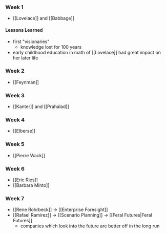 ### Week 1
- [[Lovelace]] and [[Babbage]]
#### Lessons Learned
- first "visionaries"
	- knowledge lost for 100 years
- early childhood education in math of [[Lovelace]] had great impact on her later life
### Week 2
- [[Feynman]]
### Week 3
- [[Kanter]] and [[Prahalad]]
### Week 4
- [[Elberse]]
### Week 5
- [[Pierre Wack]]
### Week 6
- [[Eric Ries]]
- [[Barbara Minto]]
### Week 7
- [[Rene Rohrbeck]] -> [[Enterprise Foresight]]
- [[Rafael Ramirez]] -> [[Scenario Planning]] -> [[Feral Futures|Feral Futures]]
	- companies which look into the future are better off in the long run